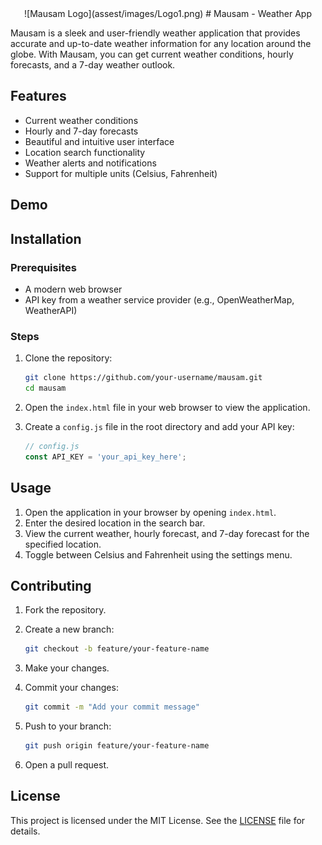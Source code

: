 <div align="center">
![Mausam Logo](assest/images/Logo1.png)
# Mausam - Weather App
</div>

Mausam is a sleek and user-friendly weather application that provides accurate and up-to-date weather information for any location around the globe. With Mausam, you can get current weather conditions, hourly forecasts, and a 7-day weather outlook.

## Features

- Current weather conditions
- Hourly and 7-day forecasts
- Beautiful and intuitive user interface
- Location search functionality
- Weather alerts and notifications
- Support for multiple units (Celsius, Fahrenheit)

## Demo 

## Installation

### Prerequisites

- A modern web browser
- API key from a weather service provider (e.g., OpenWeatherMap, WeatherAPI)

### Steps

1. Clone the repository:

    ```bash
    git clone https://github.com/your-username/mausam.git
    cd mausam
    ```

2. Open the `index.html` file in your web browser to view the application.

3. Create a `config.js` file in the root directory and add your API key:

    ```javascript
    // config.js
    const API_KEY = 'your_api_key_here';
    ```

## Usage

1. Open the application in your browser by opening `index.html`.
2. Enter the desired location in the search bar.
3. View the current weather, hourly forecast, and 7-day forecast for the specified location.
4. Toggle between Celsius and Fahrenheit using the settings menu.

## Contributing

1. Fork the repository.
2. Create a new branch:

    ```bash
    git checkout -b feature/your-feature-name
    ```

3. Make your changes.
4. Commit your changes:

    ```bash
    git commit -m "Add your commit message"
    ```

5. Push to your branch:

    ```bash
    git push origin feature/your-feature-name
    ```

6. Open a pull request.

## License

This project is licensed under the MIT License. See the [LICENSE](LICENSE) file for details.
